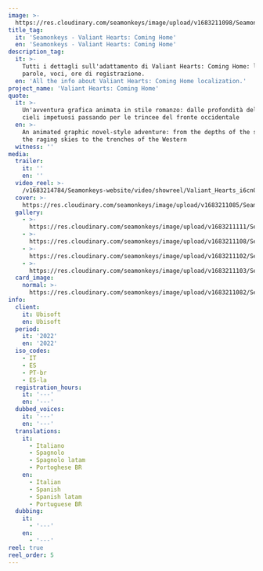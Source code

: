 ```yaml
---
image: >-
  https://res.cloudinary.com/seamonkeys/image/upload/v1683211098/Seamonkeys-website/meta/tag_image_gmrqml_nprbxx.jpg
title_tag:
  it: 'Seamonkeys - Valiant Hearts: Coming Home'
  en: 'Seamonkeys - Valiant Hearts: Coming Home'
description_tag:
  it: >-
    Tutti i dettagli sull'adattamento di Valiant Hearts: Coming Home: lingue,
    parole, voci, ore di registrazione.
  en: 'All the info about Valiant Hearts: Coming Home localization.'
project_name: 'Valiant Hearts: Coming Home'
quote:
  it: >-
    Un'avventura grafica animata in stile romanzo: dalle profondità del mare ai
    cieli impetuosi passando per le trincee del fronte occidentale
  en: >-
    An animated graphic novel-style adventure: from the depths of the sea and
    the raging skies to the trenches of the Western
  witness: ''
media:
  trailer:
    it: ''
    en: ''
  video_reel: >-
    /v1683214784/Seamonkeys-website/video/showreel/Valiant_Hearts_i6cn0j_mzcrxx.mp4
  cover: >-
    https://res.cloudinary.com/seamonkeys/image/upload/v1683211085/Seamonkeys-website/cover/valiant_hearts_coming_home_cover.jpg
  gallery:
    - >-
      https://res.cloudinary.com/seamonkeys/image/upload/v1683211111/Seamonkeys-website/gallery/ValiantHeartsCH_game-screenshot-ios-mobile-horizontal-5-5-inch_na_06_en_hendtr_g3ncgq.jpg
    - >-
      https://res.cloudinary.com/seamonkeys/image/upload/v1683211108/Seamonkeys-website/gallery/ValiantHeartsCH_game-screenshot-ios-mobile-horizontal-5-5-inch_na_05_en_efanmn_dlhycu.jpg
    - >-
      https://res.cloudinary.com/seamonkeys/image/upload/v1683211102/Seamonkeys-website/gallery/ValiantHeartsCH_game-screenshot-ios-mobile-horizontal-5-5-inch_na_04_en_qzacom_gy0qmm.jpg
    - >-
      https://res.cloudinary.com/seamonkeys/image/upload/v1683211103/Seamonkeys-website/gallery/ValiantHeartsCH_game-screenshot-ios-mobile-horizontal-5-5-inch_na_01_en_qerbfs_axiqyy.jpg
  card_image:
    normal: >-
      https://res.cloudinary.com/seamonkeys/image/upload/v1683211082/Seamonkeys-website/cards/card-portfolio_1_zm93sd_tsbw33.jpg
info:
  client:
    it: Ubisoft
    en: Ubisoft
  period:
    it: '2022'
    en: '2022'
  iso_codes:
    - IT
    - ES
    - PT-br
    - ES-la
  registration_hours:
    it: '---'
    en: '---'
  dubbed_voices:
    it: '---'
    en: '---'
  translations:
    it:
      - Italiano
      - Spagnolo
      - Spagnolo latam
      - Portoghese BR
    en:
      - Italian
      - Spanish
      - Spanish latam
      - Portuguese BR
  dubbing:
    it:
      - '---'
    en:
      - '---'
reel: true
reel_order: 5
---
```


